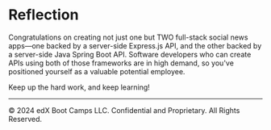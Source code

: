 # Reflection

Congratulations on creating not just one but TWO full-stack social news apps—one backed by a server-side Express.js API, and the other backed by a server-side Java Spring Boot API. Software developers who can create APIs using both of those frameworks are in high demand, so you've positioned yourself as a valuable potential employee.

Keep up the hard work, and keep learning!

---
© 2024 edX Boot Camps LLC. Confidential and Proprietary. All Rights Reserved.